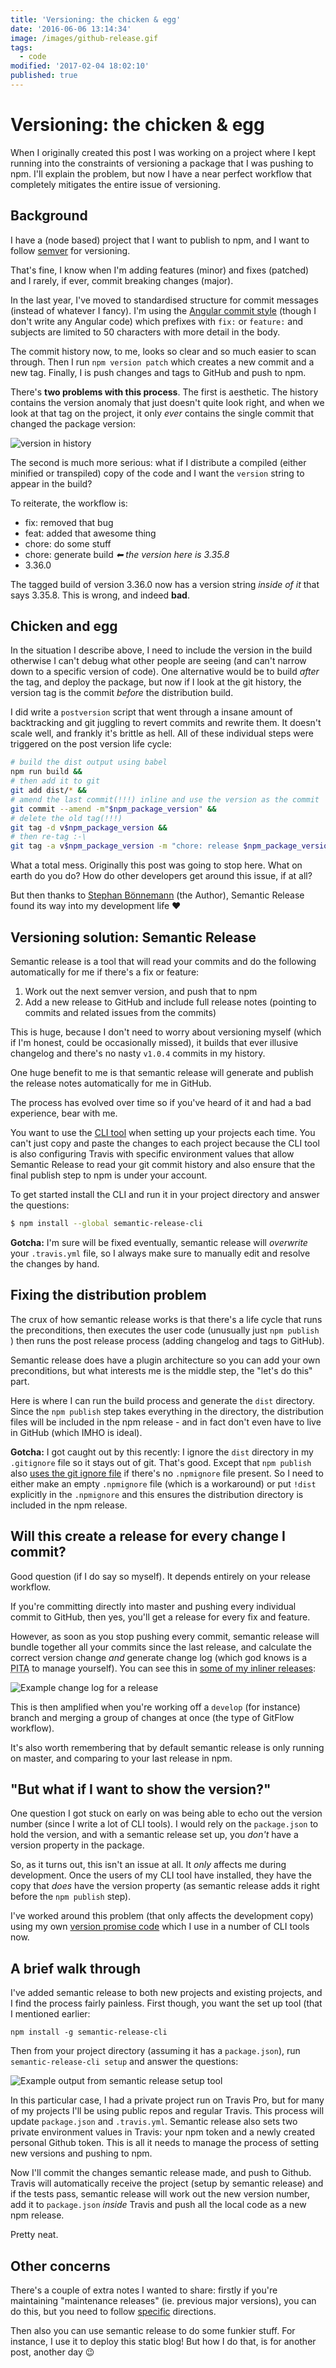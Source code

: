 ```yaml
---
title: 'Versioning: the chicken & egg'
date: '2016-06-06 13:14:34'
image: /images/github-release.gif
tags:
  - code
modified: '2017-02-04 18:02:10'
published: true
---
```

# Versioning: the chicken & egg

When I originally created this post I was working on a project where I kept running into the constraints of versioning a package that I was pushing to npm. I'll explain the problem, but now I have a near perfect workflow that completely mitigates the entire issue of versioning.

<!--more-->


## Background

I have a (node based) project that I want to publish to npm, and I want to follow [semver](http://semver.io/) for versioning.

That's fine, I know when I'm adding features (minor) and fixes (patched) and I rarely, if ever, commit breaking changes (major).

In the last year, I've moved to standardised structure for commit messages (instead of whatever I fancy). I'm using the [Angular commit style](https://github.com/angular/angular.js/blob/5afd54514d670d13783f51926d827c34223bb505/CONTRIBUTING.md#commit) (though I don't write any Angular code) which prefixes with `fix:` or `feature:` and subjects are limited to 50 characters with more detail in the body.

The commit history now, to me, looks so clear and so much easier to scan through. Then I run `npm version patch` which creates a new commit and a new tag. Finally, I is push changes and tags to GitHub and push to npm.

There's **two problems with this process**. The first is aesthetic. The history contains the version anomaly that just doesn't quite look right, and when we look at that tag on the project, it only *ever* contains the single commit that changed the package version:

![version in history](/images/version-in-history.png)

The second is much more serious: what if I distribute a compiled (either minified or transpiled) copy of the code and I want the `version` string to appear in the build?

To reiterate, the workflow is:

- fix: removed that bug
- feat: added that awesome thing
- chore: do some stuff
- chore: generate build *⬅ the version here is 3.35.8*
- 3.36.0

The tagged build of version 3.36.0 now has a version string *inside of it* that says 3.35.8. This is wrong, and indeed **bad**.

## Chicken and egg

In the situation I describe above, I need to include the version in the build otherwise I can't debug what other people are seeing (and can't narrow down to a specific version of code). One alternative would be to build *after* the tag, and deploy the package, but now if I look at the git history, the version tag is the commit *before* the distribution build.

I did write a `postversion` script that went through a insane amount of backtracking and git juggling to revert commits and rewrite them. It doesn't scale well, and frankly it's brittle as hell. All of these individual steps were triggered on the post version life cycle:

```bash
# build the dist output using babel
npm run build &&
# then add it to git
git add dist/* &&
# amend the last commit(!!!) inline and use the version as the commit
git commit --amend -m"$npm_package_version" &&
# delete the old tag(!!!)
git tag -d v$npm_package_version &&
# then re-tag :-\
git tag -a v$npm_package_version -m "chore: release $npm_package_version"
```

What a total mess. Originally this post was going to stop here. What on earth do you do? How do other developers get around this issue, if at all?

But then thanks to [Stephan Bönnemann](https://github.com/boennemann) (the Author), Semantic Release found its way into my development life ❤

## Versioning solution: Semantic Release

Semantic release is a tool that will read your commits and do the following automatically for me if there's a fix or feature:

1. Work out the next semver version, and push that to npm
2. Add a new release to GitHub and include full release notes (pointing to commits and related issues from the commits)

This is huge, because I don't need to worry about versioning myself (which if I'm honest, could be occasionally missed), it builds that ever illusive changelog and there's no nasty `v1.0.4` commits in my history.

One huge benefit to me is that semantic release will generate and publish the release notes automatically for me in GitHub.

The process has evolved over time so if you've heard of it and had a bad experience, bear with me.

You want to use the [CLI tool](https://github.com/semantic-release/cli) when setting up your projects each time. You can't just copy and paste the changes to each project because the CLI tool is also configuring Travis with specific environment values that allow Semantic Release to read your git commit history and also ensure that the final publish step to npm is under your account.

To get started install the CLI and run it in your project directory and answer the questions:

```bash
$ npm install --global semantic-release-cli
```

**Gotcha:** I'm sure will be fixed eventually, semantic release will *overwrite* your `.travis.yml` file, so I always make sure to manually edit and resolve the changes by hand.

## Fixing the distribution problem

The crux of how semantic release works is that there's a life cycle that runs the preconditions, then executes the user code (unusually just `npm publish `) then runs the post release process (adding changelog and tags to GitHub).

Semantic release does have a plugin architecture so you can add your own preconditions, but what interests me is the middle step, the "let's do this" part.

Here is where I can run the build process and generate the `dist` directory. Since the `npm publish` step takes everything in the directory, the distribution files will be included in the npm release - and in fact don't even have to live in GitHub (which IMHO is ideal).

**Gotcha:** I got caught out by this recently: I ignore the `dist` directory in my `.gitignore` file so it stays out of git. That's good. Except that `npm publish` also [uses the git ignore file](https://docs.npmjs.com/misc/developers#keeping-files-out-of-your-package) if there's no `.npmignore` file present. So I need to either make an empty `.npmignore` file (which is a workaround) or put `!dist` explicitly in the `.npmignore` and this ensures the distribution directory is included in the npm release.

## Will this create a release for every change I commit?

Good question (if I do say so myself). It depends entirely on your release workflow.

If you're committing directly into master and pushing every individual commit to GitHub, then yes, you'll get a release for every fix and feature.

However, as soon as you stop pushing every commit, semantic release will bundle together all your commits since the last release, and calculate the correct version change *and* generate  change log (which god knows is a <abbr title="pain in the proverbial posterior">PITA</abbr> to manage yourself). You can see this in [some of my inliner releases](https://github.com/remy/inliner/releases/tag/v1.9.0):

![Example change log for a release](/images/github-release.gif)

This is then amplified when you're working off a `develop` (for instance) branch and merging a group of changes at once (the type of GitFlow workflow).

It's also worth remembering that by default semantic release is only running on master, and comparing to your last release in npm.

## "But what if I want to show the version?"

One question I got stuck on early on was being able to echo out the version number (since I write a lot of CLI tools). I would rely on the `package.json` to hold the version, and with a semantic release set up, you *don't* have a version property in the package.

So, as it turns out, this isn't an issue at all. It *only* affects me during development. Once the users of my CLI tool have installed, they have the copy that *does* have the version property (as semantic release adds it right before the `npm publish` step).

I've worked around this problem (that only affects the development copy) using my own [version promise code](https://github.com/remy/clite/blob/master/lib/version.js) which I use in a number of CLI tools now.

## A brief walk through

I've added semantic release to both new projects and existing projects, and I find the process fairly painless. First though, you want the set up tool (that I mentioned earlier:

```
npm install -g semantic-release-cli
```

Then from your project directory (assuming it has a `package.json`), run `semantic-release-cli setup` and answer the questions:

![Example output from semantic release setup tool](/images/semantic-release-setup.jpg)

In this particular case, I had a private project run on Travis Pro, but for many of my projects I'll be using public repos and regular Travis. This process will update `package.json` and `.travis.yml`. Semantic release also sets two private environment values in Travis: your npm token and a newly created personal Github token. This is all it needs to manage the process of setting new versions and pushing to npm.

Now I'll commit the changes semantic release made, and push to Github. Travis will automatically receive the project (setup by semantic release) and if the tests pass, semantic release will work out the new version number, add it to `package.json` *inside* Travis and push all the local code as a new npm release.

Pretty neat.

## Other concerns

There's a couple of extra notes I wanted to share: firstly if you're maintaining "maintenance releases" (ie. previous major versions), you can do this, but you need to follow [specific](https://gist.github.com/boennemann/54042374e49c7ade8910) directions.

Then also you can use semantic release to do some funkier stuff. For instance, I use it to deploy this static blog! But how I do that, is for another post, another day 😉
